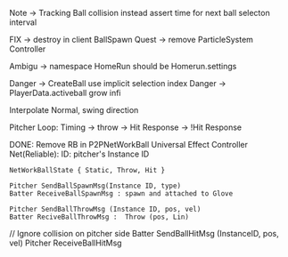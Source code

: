 Note -> Tracking Ball collision instead assert time for next ball selecton interval

FIX -> destroy in client BallSpawn
Quest -> remove ParticleSystem Controller

Ambigu -> namespace HomeRun should be Homerun.settings

Danger -> CreateBall use implicit selection index
Danger -> PlayerData.activeball grow infi

Interpolate Normal, swing direction

Pitcher Loop:
    Timing  -> throw -> Hit Response
                     -> !Hit Response

DONE:
Remove RB in P2PNetWorkBall
Universal Effect Controller
Net(Reliable):
    ID: pitcher's Instance ID

    NetWorkBallState { Static, Throw, Hit }

    Pitcher SendBallSpawnMsg(Instance ID, type)
    Batter ReceiveBallSpawnMsg : spawn and attached to Glove

    Pitcher SendBallThrowMsg (Instance ID, pos, vel)
    Batter ReciveBallThrowMsg :  Throw (pos, Lin)

//  Ignore collision on pitcher side
    Batter SendBallHitMsg (InstanceID, pos, vel)
    Pitcher ReceiveBallHitMsg
    

